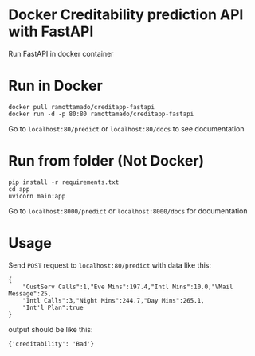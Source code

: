 # Docker Creditability prediction API with FastAPI
Run FastAPI in docker container

# Run in Docker
```
docker pull ramottamado/creditapp-fastapi
docker run -d -p 80:80 ramottamado/creditapp-fastapi
```
Go to `localhost:80/predict` or `localhost:80/docs` to see documentation

# Run from folder (Not Docker)
```
pip install -r requirements.txt
cd app
uvicorn main:app
```
Go to `localhost:8000/predict` or `localhost:8000/docs` for documentation

# Usage

Send `POST` request to `localhost:80/predict` with data like this:
```
{
    "CustServ Calls":1,"Eve Mins":197.4,"Intl Mins":10.0,"VMail Message":25,
    "Intl Calls":3,"Night Mins":244.7,"Day Mins":265.1,
    "Int'l Plan":true
}
```
output should be like this:
```
{'creditability': 'Bad'}
```
